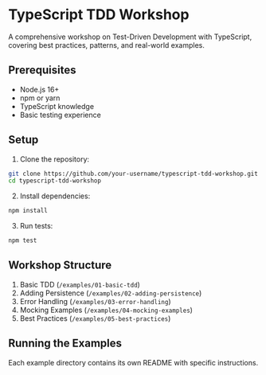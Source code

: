 # TypeScript TDD Workshop

A comprehensive workshop on Test-Driven Development with TypeScript, covering best practices, patterns, and real-world examples.

## Prerequisites

- Node.js 16+
- npm or yarn
- TypeScript knowledge
- Basic testing experience

## Setup

1. Clone the repository:
```bash
git clone https://github.com/your-username/typescript-tdd-workshop.git
cd typescript-tdd-workshop
```

2. Install dependencies:
```bash
npm install
```

3. Run tests:
```bash
npm test
```

## Workshop Structure

1. Basic TDD (`/examples/01-basic-tdd`)
2. Adding Persistence (`/examples/02-adding-persistence`)
3. Error Handling (`/examples/03-error-handling`)
4. Mocking Examples (`/examples/04-mocking-examples`)
5. Best Practices (`/examples/05-best-practices`)

## Running the Examples

Each example directory contains its own README with specific instructions.
